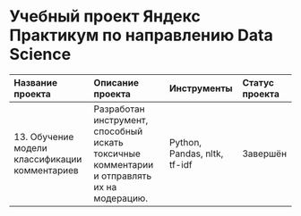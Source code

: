 # Учебный проект Яндекс Практикум по направлению Data Science

|Название проекта|Описание проекта|Инструменты|Статус проекта|
|:---------------|:---------------|:----------|:----------|
|13. Обучение модели классификации комментариев|Разработан инструмент, способный искать токсичные комментарии и отправлять их на модерацию.|Python, Pandas, nltk, tf-idf|Завершён|
